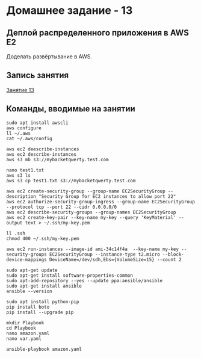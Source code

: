 # Домашнее задание - 13

## Деплой распределенного приложения в AWS E2

Доделать развёртывание в AWS.

## Запись занятия

[Занятие 13](https://meet76231018.adobeconnect.com/p1d6798tdhjx/)

## Команды, вводимые на занятии

```Shell
sudo apt install awscli
aws configure
ll ~/.aws
cat ~/.aws/config

aws ec2 deescribe-instances
aws ec2 describe-instances
aws s3 mb s3://mybacketqwerty.test.com

nano test1.txt
aws s3 ls
aws s3 cp test1.txt s3://mybacketqwerty.test.com

aws ec2 create-security-group --group-name EC2SecurityGroup --description "Security Group for EC2 instances to allow port 22"
aws ec2 authorize-security-group-ingress --group-name EC2SecurityGroup --protocol tcp --port 22 --cidr 0.0.0.0/0
aws ec2 describe-security-groups --group-names EC2SecurityGroup
aws ec2 create-key-pair --key-name my-key --query 'KeyMaterial' --output text > ~/.ssh/my-key.pem

ll .ssh
chmod 400 ~/.ssh/my-key.pem

aws ec2 run-instances --image-id ami-34c14f4a  --key-name my-key --security-groups EC2SecurityGroup --instance-type t2.micro --block-device-mappings DeviceName=/dev/sdh,Ebs={VolumeSize=15} --count 2

sudo apt-get update
sudo apt-get install software-properties-common
sudo apt-add-repository --yes --update ppa:ansible/ansible
sudo apt-get install ansible
ansible --version

sudo apt install python-pip
pip install boto
pip install --upgrade pip

mkdir Playbook
cd Playbook
nano amazon.yaml
nano var.yaml

ansible-playbook amazon.yaml
```